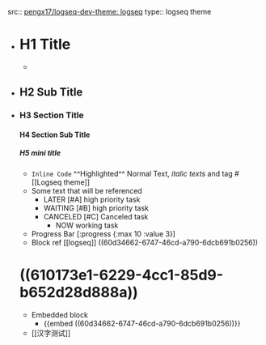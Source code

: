 src:: [pengx17/logseq-dev-theme: logseq](https://github.com/pengx17/logseq-dev-theme)
type:: logseq theme

- # H1 Title
  -
- ## H2 Sub Title
- ### H3 Section Title
  #### H4 Section Sub Title
  ##### H5 mini title
  - `Inline Code` ^^Highlighted^^ Normal Text,  _italic texts_ and tag #[[Logseq theme]]
  - Some text that will be referenced
  	- LATER [#A] high priority task
  	- WAITING [#B] high priority task
  	- CANCELED [#C] Canceled task
  		- NOW working task
  - Progress Bar [:progress {:max 10 :value 3}]
  - Block ref  [[logseq]] ((60d34662-6747-46cd-a790-6dcb691b0256))
  # ((610173e1-6229-4cc1-85d9-b652d28d888a))
  - Embedded block
  	- {{embed ((60d34662-6747-46cd-a790-6dcb691b0256))}}
  - [[汉字测试]]